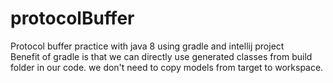 # protocolBuffer
Protocol buffer practice with java 8 using gradle and intellij project </br>
Benefit of gradle is that we can directly use generated classes from build folder in our code. we don't need to copy models from target to workspace.

